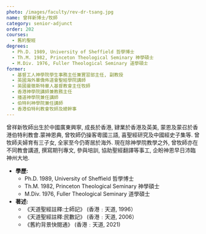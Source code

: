```yaml
---
photo: /images/faculty/rev-dr-tsang.jpg
name: 曾祥新博士/牧師
category: senior-adjunct
order: 202
courses:
  - 舊約聖經
degrees:
  - Ph.D. 1989, University of Sheffield 哲學博士
  - Th.M. 1982, Princeton Theological Seminary 神學碩士
  - M.Div. 1976, Fuller Theological Seminary 道學碩士
former:
  - 基督工人神學院學生事務主任兼實習部主任, 副教授
  - 英國海外華僑佈道會聖經學院講師
  - 英國曼徹斯特華人基督教會主任牧師
  - 香港神學院講師兼教務主任
  - 播道神學院兼任講師
  - 伯特利神學院兼任講師
  - 香港伯特利教會牧師及總幹事
---
```


曾祥新牧師出生於中國廣東興寧, 成長於香港, 肄業於香港及英美, 蒙恩及蒙召於香港伯特利教會.蒙神恩典, 曾牧師仍操客粵國三語, 喜聖經研究及中國經史子集等. 曾牧師夫婦育有三子女, 全家至今仍寄居於海外. 現在除神學院教學之外, 曾牧師亦在不同教會講道, 撰寫期刊專文, 參與培訓, 協助聖經翻譯等事工, 企盼神恩早日沛臨神州大地.

- **學歷:**
  - Ph.D. 1989, University of Sheffield 哲學博士
  - Th.M. 1982, Princeton Theological Seminary 神學碩士
  - M.Div. 1976, Fuller Theological Seminary 道學碩士
- **著述:**
  - 《天道聖經註釋:士師記》 (香港﹕天道, 1996）
  - 《天道聖經註釋:民數記》 (香港﹕天道, 2006）
  - 《舊約背景快閱通》 (香港﹕天道, 2021)
